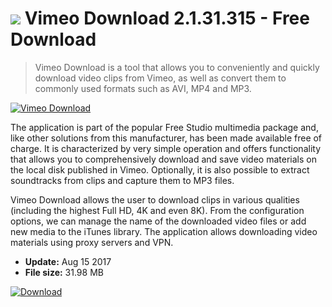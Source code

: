 # ![](https://cdn.softexe.net/static/icon/6/vimeo-download-10886.png) Vimeo Download 2.1.31.315 - Free Download

> Vimeo Download is a tool that allows you to conveniently and quickly download video clips from Vimeo, as well as convert them to commonly used formats such as AVI, MP4 and MP3.

[![Vimeo Download](https:https://tse3.mm.bing.net/th?id=OIP.LfXfymL_VZEtG0bGpuDHmgHaE3&pid=Api)](https://softexe.net/win/internet/file-downloader/vimeo-download:pRhhf.html)

The application is part of the popular Free Studio multimedia package and, like other solutions from this manufacturer, has been made available free of charge. It is characterized by very simple operation and offers functionality that allows you to comprehensively download and save video materials on the local disk published in Vimeo. Optionally, it is also possible to extract soundtracks from clips and capture them to MP3 files.
 
 Vimeo Download allows the user to download clips in various qualities (including the highest Full HD, 4K and even 8K). From the configuration options, we can manage the name of the downloaded video files or add new media to the iTunes library. The application allows downloading video materials using proxy servers and VPN.


- **Update:** Aug 15 2017
- **File size:** 31.98 MB

[![Download](https://cdn.softexe.net/static/img/download.png)](https://softexe.net/win/internet/file-downloader/vimeo-download:pRhhf.html)

